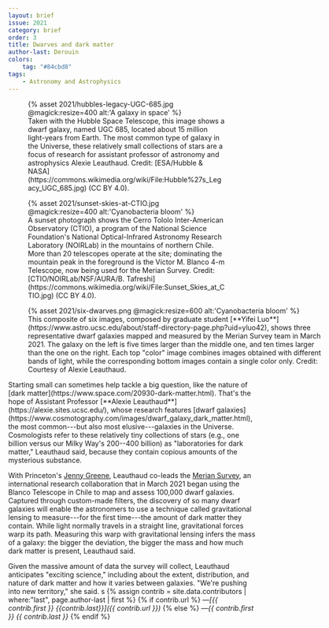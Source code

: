 ```yaml
---
layout: brief
issue: 2021
category: brief
order: 3
title: Dwarves and dark matter
author-last: Derouin
colors:
    tag: "#84cbd8"
tags:
    - Astronomy and Astrophysics
---
```


<figure class="right" style="width:400px">
  {% asset 2021/hubbles-legacy-UGC-685.jpg @magick:resize=400 alt:'A galaxy in space' %}<figcaption markdown="span">Taken with the Hubble Space Telescope, this image shows a dwarf galaxy, named UGC 685, located about 15 million light-years from Earth. The most common type of galaxy in the Universe, these relatively small collections of stars are a focus of research for assistant professor of astronomy and astrophysics Alexie Leauthaud. Credit: [ESA/Hubble & NASA](https://commons.wikimedia.org/wiki/File:Hubble%27s_Legacy_UGC_685.jpg) (CC BY 4.0).
  </figcaption>
</figure>
<figure class="right" style="width:400px">
  {% asset 2021/sunset-skies-at-CTIO.jpg @magick:resize=400 alt:'Cyanobacteria bloom' %}<figcaption markdown="span">A sunset photograph shows the Cerro Tololo Inter-American Observatory (CTIO), a program of the National Science Foundation's National Optical-Infrared Astronomy Research Laboratory (NOIRLab) in the mountains of northern Chile. More than 20 telescopes operate at the site; dominating the mountain peak in the foreground is the Víctor M. Blanco 4-m Telescope, now being used for the Merian Survey. Credit: [CTIO/NOIRLab/NSF/AURA/B. Tafreshi](https://commons.wikimedia.org/wiki/File:Sunset_Skies_at_CTIO.jpg) (CC BY 4.0).
  </figcaption>
</figure>

<figure class="right briefs-full" style="width:600px">
  {% asset 2021/six-dwarves.png @magick:resize=600 alt:'Cyanobacteria bloom' %}<figcaption markdown="span">This composite of six images, composed by graduate student [**Yifei Luo**](https://www.astro.ucsc.edu/about/staff-directory-page.php?uid=yluo42), shows three representative dwarf galaxies mapped and measured by the Merian Survey team in March 2021. The galaxy on the left is five times larger than the middle one, and ten times larger than the one on the right. Each top "color" image combines images obtained with different bands of light, while the corresponding bottom images contain a single color only. Credit: Courtesy of Alexie Leauthaud.
  </figcaption>
</figure>
Starting small can sometimes help tackle a big question, like the nature of [dark matter](https://www.space.com/20930-dark-matter.html). That's the hope of Assistant Professor [**Alexie Leauthaud**](https://alexie.sites.ucsc.edu/), whose research features [dwarf galaxies](https://www.cosmotography.com/images/dwarf_galaxy_dark_matter.html), the most common---but also most elusive---galaxies in the Universe. Cosmologists refer to these relatively tiny collections of stars (e.g., one billion versus our Milky Way's 200--400 billion) as "laboratories for dark matter," Leauthaud said, because they contain copious amounts of the mysterious substance.

With Princeton's [Jenny Greene](https://web.astro.princeton.edu/people/jenny-greene), Leauthaud co-leads the [Merian Survey](https://merian.sites.ucsc.edu/), an international research collaboration that in March 2021 began using the Blanco Telescope in Chile to map and assess 100,000 dwarf galaxies. Captured through custom-made filters, the discovery of so many dwarf galaxies will enable the astronomers to use a technique called gravitational lensing to measure---for the first time---the amount of dark matter they contain. While light normally travels in a straight line, gravitational forces warp its path. Measuring this warp with gravitational lensing infers the mass of a galaxy: the bigger the deviation, the bigger the mass and how much dark matter is present, Leauthaud said.

Given the massive amount of data the survey will collect, Leauthaud anticipates "exciting science," including about the extent, distribution, and nature of dark matter and how it varies between galaxies. "We're pushing into new territory," she said.
s
{% assign contrib = site.data.contributors | where:"last", page.author-last | first %}
{% if contrib.url %}
*&mdash;[{{ contrib.first }} {{contrib.last}}]({{ contrib.url }})*
{% else %}
*&mdash;{{ contrib.first }} {{ contrib.last }}*
{% endif %}
